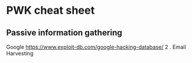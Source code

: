 # PWK cheat sheet

## Passive information gathering
Google
	https://www.exploit-db.com/google-hacking-database/
2 .  Email Harvesting